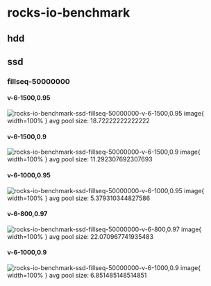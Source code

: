 # rocks-io-benchmark
## hdd
## ssd
### fillseq-50000000
#### v-6-1500,0.95
![rocks-io-benchmark-ssd-fillseq-50000000-v-6-1500,0.95 image](figures/rocks-io-benchmark-ssd-fillseq-50000000-v-6-1500,0.95.png){ width=100% }
avg pool size: 18.72222222222222

#### v-6-1500,0.9
![rocks-io-benchmark-ssd-fillseq-50000000-v-6-1500,0.9 image](figures/rocks-io-benchmark-ssd-fillseq-50000000-v-6-1500,0.9.png){ width=100% }
avg pool size: 11.292307692307693

#### v-6-1000,0.95
![rocks-io-benchmark-ssd-fillseq-50000000-v-6-1000,0.95 image](figures/rocks-io-benchmark-ssd-fillseq-50000000-v-6-1000,0.95.png){ width=100% }
avg pool size: 5.379310344827586

#### v-6-800,0.97
![rocks-io-benchmark-ssd-fillseq-50000000-v-6-800,0.97 image](figures/rocks-io-benchmark-ssd-fillseq-50000000-v-6-800,0.97.png){ width=100% }
avg pool size: 22.070967741935483

#### v-6-1000,0.9
![rocks-io-benchmark-ssd-fillseq-50000000-v-6-1000,0.9 image](figures/rocks-io-benchmark-ssd-fillseq-50000000-v-6-1000,0.9.png){ width=100% }
avg pool size: 6.851485148514851

